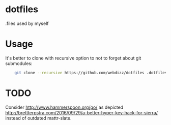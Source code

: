 dotfiles
========

.files used by myself

Usage
========

It's better to clone with recursive option to not to forget about git submodules:

```bash
    git clone --recursive https://github.com/webdizz/dotfiles .dotfiles
```

TODO
=====

Consider http://www.hammerspoon.org/go/ as depicted http://brettterpstra.com/2016/09/29/a-better-hyper-key-hack-for-sierra/ instead of outdated mattr-slate.